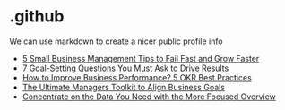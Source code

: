 # .github
We can use markdown to create a nicer public profile info
 <!-- BLOG-POST-LIST:START -->
- [5 Small Business Management Tips to Fail Fast and Grow Faster](https://blog.weekdone.com/small-business-management/)
- [7 Goal-Setting Questions You Must Ask to Drive Results](https://blog.weekdone.com/goal-setting-questions/)
- [How to Improve Business Performance? 5 OKR Best Practices](https://blog.weekdone.com/how-to-improve-business-performance/)
- [The Ultimate Managers Toolkit to Align Business Goals](https://blog.weekdone.com/management-toolkit/)
- [Concentrate on the Data You Need with the More Focused Overview](https://blog.weekdone.com/the-focused-overview/)
<!-- BLOG-POST-LIST:END -->
